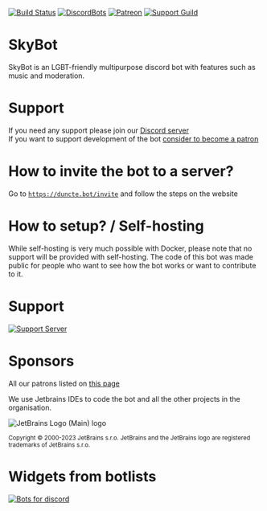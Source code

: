 [circle]: https://circleci.com/gh/DuncteBot/SkyBot/tree/master.svg?style=shield
[circleLink]: https://circleci.com/gh/DuncteBot/SkyBot/tree/master
[dbl]: https://discordbots.org/api/widget/status/210363111729790977.png
[dblLink]: https://discordbots.org/bot/210363111729790977
[discord]: https://discord.com/api/guilds/191245668617158656/embed.png
[discordLink]: https://duncte.bot/server
[inviteLink]: https://duncte.bot/invite
[patronLink]: https://patreon.com/DuncteBot
[patronImage]: https://img.shields.io/badge/Donate-Patreon-orange.svg

[![Build Status][circle]][circleLink] [![DiscordBots][dbl]][dblLink] [![Patreon][patronImage]][patronLink] [![Support Guild][discord]][discordLink]

# SkyBot 
SkyBot is an LGBT-friendly multipurpose discord bot with features such as music and moderation.


# Support
If you need any support please join our [Discord server][discordLink] <br />
If you want to support development of the bot [consider to become a patron][patronLink]


# How to invite the bot to a server?
Go to [`https://duncte.bot/invite`][inviteLink] and follow the steps on the website


# How to setup? / Self-hosting
While self-hosting is very much possible with Docker, please note that no support will be provided with self-hosting.
The code of this bot was made public for people who want to see how the bot works or want to contribute to it.


# Support
[![Support Server](https://discord.com/api/guilds/191245668617158656/embed.png?style=banner2)](https://duncte.bot/server)

# Sponsors
All our patrons listed on [this page](https://www.duncte.bot/donate)

We use Jetbrains IDEs to code the bot and all the other projects in the organisation.

![JetBrains Logo (Main) logo](https://resources.jetbrains.com/storage/products/company/brand/logos/jb_beam.svg)

<small>Copyright © 2000-2023 JetBrains s.r.o. JetBrains and the JetBrains logo are registered trademarks of JetBrains s.r.o.</small>

# Widgets from botlists
[![Bots for discord](https://botsfordiscord.com/api/bot/210363111729790977/widget)](https://botsfordiscord.com/bots/210363111729790977)
